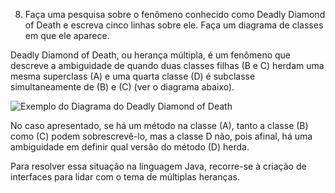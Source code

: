 8. Faça uma pesquisa sobre o fenômeno conhecido como Deadly Diamond of Death e escreva cinco linhas sobre ele. Faça um diagrama de classes em que ele aparece.

Deadly Diamond of Death, ou herança múltipla, é um fenômeno que descreve a ambiguidade de quando duas classes filhas (B e C) herdam uma mesma superclass (A) e uma quarta classe (D) é subclasse simultaneamente de (B) e (C) (ver o diagrama abaixo).

![Exemplo do Diagrama do Deadly Diamond of Death](https://miro.medium.com/max/258/1*KMbFLqTeuO_TXXq11Tdojg.png)

No caso apresentado, se há um método na classe (A), tanto a classe (B) como (C) podem sobrescrevê-lo, mas a classe D não, pois afinal, há uma ambiguidade em definir qual versão do método (D) herda.

Para resolver essa situação na linguagem Java, recorre-se à criação de interfaces para lidar com o tema de múltiplas heranças. 